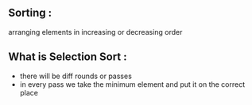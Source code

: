 ## Sorting :
arranging elements in increasing or decreasing order
## What is Selection Sort :
- there will be diff rounds or passes
- in every pass we take the minimum element and put it on the correct place

 